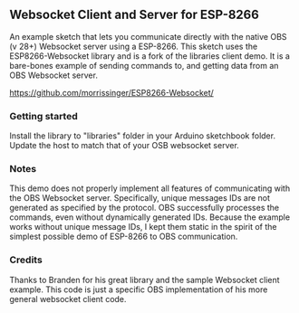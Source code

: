 ## Websocket Client and Server for ESP-8266

An example sketch that lets you communicate directly with the native OBS (v 28+) Websocket server using a ESP-8266. This sketch uses the ESP8266-Websocket library and is a fork of the libraries client demo. It is a bare-bones example of sending commands to, and getting data from an OBS Websocket server.

https://github.com/morrissinger/ESP8266-Websocket/

### Getting started

Install the library to "libraries" folder in your Arduino sketchbook folder. Update the host to match that of your OSB websocket server.

### Notes
This demo does not properly implement all features of communicating with the OBS Websocket server. Specifically, unique messages IDs are not generated as specified by the protocol. OBS successfully processes the commands, even without dynamically generated IDs. Because the example works without unique message IDs, I kept them static in the spirit of the simplest possible demo of ESP-8266 to OBS communication.

### Credits
Thanks to Branden for his great library and the sample Websocket client example. This code is just a specific OBS implementation of his more general websocket client code.
